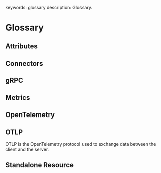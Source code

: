 
keywords: glossary
description: Glossary.

# Glossary

## Attributes

## Connectors

## gRPC

## Metrics

## OpenTelemetry

## OTLP

OTLP is the OpenTelemetry protocol used to exchange data between the client and the server.

## Standalone Resource